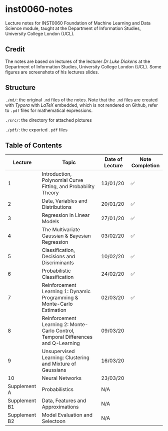 # inst0060-notes
Lecture notes for INST0060 Foundation of Machine Learning and Data Science module, taught at the Department of Information Studies, University College London (UCL). 

## Credit
The notes are based on lectures of the lecturer _Dr Luke Dickens_ at the Department of Information Studies, University College London (UCL). Some figures are screenshots of his lectures slides.

## Structure
`./md/`: the original `.md` files of the notes. Note that the `.md` files are created with _Typora_ with _LaTeX_ embedded, which is not rendered on Github, refer to `.pdf` files for mathematical expressions. 

`./src/`: the directory for attached pictures

`./pdf/`: the exported `.pdf` files

## Table of Contents
| Lecture | Topic                                                                            | Date of Lecture  | Note Completion |
|---------|----------------------------------------------------------------------------------|------------------|-----------------|
| 1       | Introduction, Polynomial Curve Fitting, and Probability Theory                   | 13/01/20         | ✅           |
| 2       | Data, Variables and Distributions                                                | 20/01/20         | ✅           |
| 3       | Regression in Linear Models                                                      | 27/01/20         | ✅           |
| 4       | The Multivariate Gaussian & Bayesian Regression                                  | 03/02/20         | ✅           |
| 5       | Classification, Decisions and Discriminants                                      | 10/02/20         | ✅           |
| 6       | Probabilistic Classification                                                     | 24/02/20         | ✅           |
| 7       | Reinforcement Learning 1: Dynamic Programming & Monte-Carlo Estimation | 02/03/20         | ✅ |
| 8       | Reinforcement Learning 2: Monte-Carlo Control, Temporal Differences and Q-Learning | 09/03/20         |            |
| 9       | Unsupervised Learning: Clustering and Mixture of Gaussians                       | 16/03/20         |            |
| 10      | Neural Networks                                                                  | 23/03/20         |            |
|Supplement A| Probabilistics | N/A | |
|Supplement B1|Data, Features and Approximations| N/A| |
|Supplement B2|Model Evaluation and Selectoon| N/A| |
